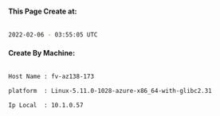 
   
#### This Page Create at:

```bash

2022-02-06 - 03:55:05 UTC

```

#### Create By Machine:

```bash

Host Name : fv-az138-173

platform  : Linux-5.11.0-1028-azure-x86_64-with-glibc2.31

Ip Local  : 10.1.0.57

```

